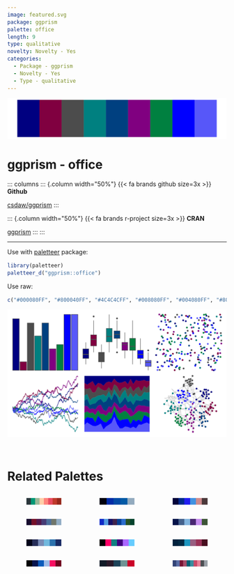 ```yaml
---
image: featured.svg
package: ggprism
palette: office
length: 9
type: qualitative
novelty: Novelty - Yes
categories:
  - Package - ggprism
  - Novelty - Yes
  - Type - qualitative
---
```


![](featured.svg)

# ggprism - office 

::: columns
::: {.column width="50%"}
{{< fa brands github size=3x >}}
**Github**

[csdaw/ggprism](https://github.com/csdaw/ggprism)
:::

::: {.column width="50%"}
{{< fa brands r-project size=3x >}}
**CRAN**

[ggprism](https://CRAN.R-project.org/package=ggprism)
:::
:::

<hr> 

Use with [paletteer](https://emilhvitfeldt.github.io/paletteer/) package:

```r
library(paletteer)
paletteer_d("ggprism::office")
```

Use raw:

```r
c("#000080FF", "#800040FF", "#4C4C4CFF", "#008080FF", "#004080FF", "#800080FF", "#008040FF", "#0000FFFF", "#5757F9FF")
``` 

![](examples.png) 

<br>

# Related Palettes

<div class="list" style="display: grid; grid-template-columns: auto auto auto;"> <figure class="figure">
<a href="../../awtools/a_palette/"> <img src="../../awtools/a_palette/featured.svg" style="width: 100%;" class="figure-img"></a>
</figure> <figure class="figure">
<a href="../../fishualize/Acanthurus_chirurgus/"> <img src="../../fishualize/Acanthurus_chirurgus/featured.svg" style="width: 100%;" class="figure-img"></a>
</figure> <figure class="figure">
<a href="../../beyonce/X37/"> <img src="../../beyonce/X37/featured.svg" style="width: 100%;" class="figure-img"></a>
</figure> <figure class="figure">
<a href="../../yarrr/eternal/"> <img src="../../yarrr/eternal/featured.svg" style="width: 100%;" class="figure-img"></a>
</figure> <figure class="figure">
<a href="../../palettesForR/Cool/"> <img src="../../palettesForR/Cool/featured.svg" style="width: 100%;" class="figure-img"></a>
</figure> <figure class="figure">
<a href="../../colRoz/physalia/"> <img src="../../colRoz/physalia/featured.svg" style="width: 100%;" class="figure-img"></a>
</figure> <figure class="figure">
<a href="../../beyonce/X15/"> <img src="../../beyonce/X15/featured.svg" style="width: 100%;" class="figure-img"></a>
</figure> <figure class="figure">
<a href="../../ggprism/colorblind_safe/"> <img src="../../ggprism/colorblind_safe/featured.svg" style="width: 100%;" class="figure-img"></a>
</figure> <figure class="figure">
<a href="../../beyonce/X13/"> <img src="../../beyonce/X13/featured.svg" style="width: 100%;" class="figure-img"></a>
</figure> <figure class="figure">
<a href="../../beyonce/X25/"> <img src="../../beyonce/X25/featured.svg" style="width: 100%;" class="figure-img"></a>
</figure> <figure class="figure">
<a href="../../beyonce/X106/"> <img src="../../beyonce/X106/featured.svg" style="width: 100%;" class="figure-img"></a>
</figure> <figure class="figure">
<a href="../../unikn/pal_unikn_dark/"> <img src="../../unikn/pal_unikn_dark/featured.svg" style="width: 100%;" class="figure-img"></a>
</figure> 
</div>
